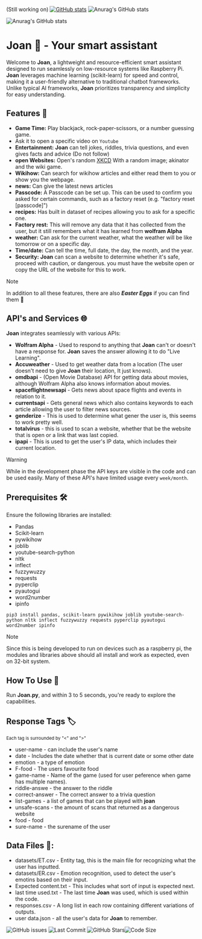 (Still working on)
[![GitHub stats](https://github-readme-stats.vercel.app/api?username=jamster3000&icons=true)](https://github.com/anuraghazra/github-readme-stats)
![Anurag's GitHub stats](https://github-readme-stats.vercel.app/api?username=jamster3000&show=reviews,discussions_started,discussions_answered,prs_merged,prs_merged_percentage&show_icons=true)

![Anurag's GitHub stats](https://github-readme-stats.vercel.app/api?username=jamster3000&show_icons=true&theme=synthwave)

# Joan 🤖 - Your smart assistant

Welcome to **Joan**, a lightweight and resource-efficient smart assistant designed to run seamlessly on low-resource systems like Raspberry Pi. **Joan** leverages machine learning (scikit-learn) for speed and control, making it a user-friendly alternative to traditional chatbot frameworks. Unlike typical AI frameworks, **Joan** prioritizes transparency and simplicity for easy understanding.

## Features 🚀
- **Game Time:** Play blackjack, rock-paper-scissors, or a number guessing game.
- Ask it to open a specific video on `Youtube`
- **Entertainment:** **Joan** can tell jokes, riddles, trivia questions, and even gives facts and advice (Do not follow)
- **open Websites:** Open's random [XKCD](https://xkcd.com/) With a random image; akinator and the wiki game.
- **Wikihow:** Can search for wikihow articles and either read them to you or show you the webpage.
- **news:** Can give the latest news articles
- **Passcode:** A Passcode can be set up. This can be used to confirm you asked for certain commands, such as a factory reset (e.g. "factory reset [passcode]")
- **recipes:** Has built in dataset of recipes allowing you to ask for a specific one.
- **Factory rest:** This will remove any data that it has collected from the user, but it still remembers what it has learned from **wolfram Alpha**
- **weather:** Can ask for the current weather, what the weather will be like tomorrow or on a specific day.
- **Time/date:** Can tell the time, full date, the day, the month, and the year.
- **Security:** **Joan** can scan a website to determine whether it's safe, proceed with caution, or dangerous. you must have the website open or copy the URL of the website for this to work.

> [!NOTE]
> In addition to all these features, there are also ***Easter Eggs*** if you can find them 🥚

## API's and Services 🌐
**Joan** integrates seamlessly with various APIs:

- **Wolfram  Alpha** - Used to respond to anything that **Joan** can't or doesn't have a response for. **Joan** saves the answer allowing it to do "Live Learning".
- **Accuweather** - Used to get weather data from a location (The user doesn't need to give **Joan** their location, It just knows).
- **omdbapi** - (Open Movie Database) API for getting data about movies, although Wolfram Alpha also knows information about movies.
- **spaceflightnewsapi** - Gets news about space flights and events in relation to it.
- **currentsapi** - Gets general news which also contains keywords to each article allowing the user to filter news sources.
- **genderize** - This is used to determine what gener the user is, this seems to work pretty well.
- **totalvirus** - this is used to scan a website, whether that be the website that is open or a link that was last copied.
- **ipapi** - This is used to get the user's IP data, which includes their current location.

> [!WARNING]
> While in the development phase the API keys are visible in the code and can be used easily. Many of these API's have limited usage every `week/month`.

## Prerequisites 🛠️

Ensure the following libraries are installed:

- Pandas
- Scikit-learn
- pywikihow
- joblib
- youtube-search-python
- nltk
- inflect
- fuzzywuzzy
- requests
- pyperclip
- pyautogui
- word2number
- ipinfo

`pip3 install pandas, scikit-learn pywikihow joblib youtube-search-python nltk inflect fuzzywuzzy requests pyperclip pyautogui word2number ipinfo`

> [!NOTE]
> Since this is being developed to run on devices such as a raspberry pi, the modules and libraries above should all install and work as expected, even on 32-bit system.


## How To Use 🚀
Run **Joan.py**, and within 3 to 5 seconds, you're ready to explore the capabilities.

## **Response** Tags 🏷️
<sub>Each tag is surrounded by "<" and ">"</sub>

- user-name - can include the user's name
- date - Includes the date whether that is current date or some other date
- emotion - a type of emotion
- F-food - The users favourite food
- game-name - Name of the game (used for user peference when game has multiple names).
- riddle-answe - the answer to the riddle
- correct-answer - The correct answer to a trivia question
- list-games - a list of games that can be played with **joan**
- unsafe-scans - the amount of scans that returned as a dangerous website
- food - food
- sure-name - the surename of the user


## Data Files 📂:
- datasets/ET.csv - Entity tag, this is the main file for recognizing what the user has inputted.
- datasets/ER.csv - Emotion recognition, used to detect the user's emotins based on their input.
- Expected content.txt - This includes what sort of input is expected next.
- last time used.txt - The last time **Joan** was used, which is used within the code.
- responses.csv - A long list in each row containing different variations of outputs.
- user data.json - all the user's data for **Joan** to remember.

![GitHub issues](https://img.shields.io/github/issues/jamster3000/Joan-smart-assistant)
![Last Commit](https://img.shields.io/github/last-commit/jamster3000/Joan-smart-assistant)
![GitHub Stars](https://img.shields.io/github/stars/jamster3000/Joan-smart-assistant?style=social)![Code Size](https://img.shields.io/github/languages/code-size/jamster3000/Joan-smart-assistant)
